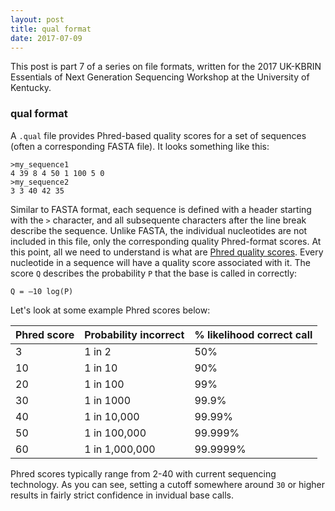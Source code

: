 ```yaml
---
layout: post
title: qual format
date: 2017-07-09
---
```



This post is part 7 of a series on file formats, written for the 2017 UK-KBRIN Essentials of Next Generation Sequencing Workshop at the University of Kentucky.

### qual format

A `.qual` file provides Phred-based quality scores for a set of sequences (often a corresponding FASTA file).  It looks something like this:

```
>my_sequence1
4 39 8 4 50 1 100 5 0
>my_sequence2 
3 3 40 42 35
```

Similar to FASTA format, each sequence is defined with a header starting with the `>` character, and all subsequente characters after the line break describe the sequence.  Unlike FASTA, the individual nucleotides are not included in this file, only the corresponding quality Phred-format scores. 
At this point, all we need to understand is what are [Phred quality scores](https://en.wikipedia.org/wiki/Phred_quality_score).  Every nucleotide in a sequence will have a quality score associated with it.  The score `Q` describes the probability `P` that the base is called in correctly:

```
Q = –10 log(P)
```
Let's look at some example Phred scores below:


|Phred score	 |	 Probability incorrect			  |		% likelihood correct call	 |
|----|----------------|----------|
|3   |	1 in 2   	  |		50%	 |
| 10 | 1 in 10        | 90%      |
| 20 | 1 in 100       | 99%      |
| 30 | 1 in 1000      | 99.9%    |
| 40 | 1 in 10,000    | 99.99%   |
| 50 | 1 in 100,000   | 99.999%  |
| 60 | 1 in 1,000,000 | 99.9999% |


Phred scores typically range from 2-40 with current sequencing technology.  As you can see, setting a cutoff somewhere around `30` or higher results in fairly strict confidence in invidual base calls.
